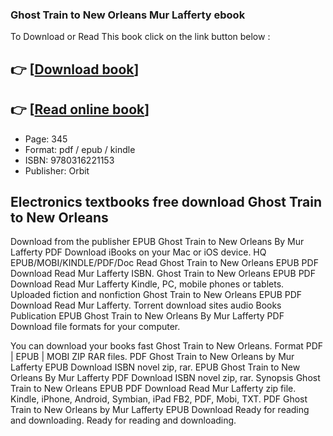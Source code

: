 ### Ghost Train to New Orleans Mur Lafferty ebook

To Download or Read This book click on the link button below :

## 👉  [**[Download book](http://ebooksharez.info/download.php?group=book&from=github.com&id=720924&lnk=1079 "Download book")**]

## 👉  [**[Read online book](http://ebooksharez.info/download.php?group=book&from=github.com&id=720924&lnk=1079 "Read online book")**]


* Page: 345
* Format: pdf / epub / kindle
* ISBN: 9780316221153
* Publisher: Orbit



## Electronics textbooks free download Ghost Train to New Orleans


Download from the publisher EPUB Ghost Train to New Orleans By Mur Lafferty PDF Download iBooks on your Mac or iOS device. HQ EPUB/MOBI/KINDLE/PDF/Doc Read Ghost Train to New Orleans EPUB PDF Download Read Mur Lafferty ISBN. Ghost Train to New Orleans EPUB PDF Download Read Mur Lafferty Kindle, PC, mobile phones or tablets. Uploaded fiction and nonfiction Ghost Train to New Orleans EPUB PDF Download Read Mur Lafferty. Torrent download sites audio Books Publication EPUB Ghost Train to New Orleans By Mur Lafferty PDF Download file formats for your computer.

You can download your books fast Ghost Train to New Orleans. Format PDF | EPUB | MOBI ZIP RAR files. PDF Ghost Train to New Orleans by Mur Lafferty EPUB Download ISBN novel zip, rar. EPUB Ghost Train to New Orleans By Mur Lafferty PDF Download ISBN novel zip, rar. Synopsis Ghost Train to New Orleans EPUB PDF Download Read Mur Lafferty zip file. Kindle, iPhone, Android, Symbian, iPad FB2, PDF, Mobi, TXT. PDF Ghost Train to New Orleans by Mur Lafferty EPUB Download Ready for reading and downloading. Ready for reading and downloading.





